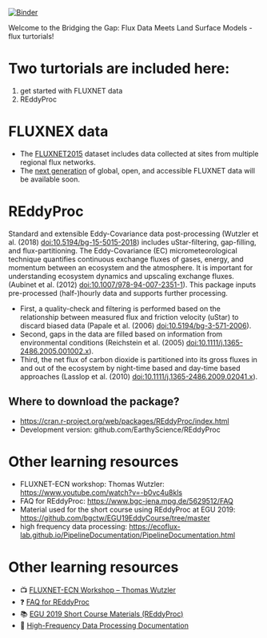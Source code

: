 [![Binder](https://mybinder.org/badge_logo.svg)](https://mybinder.org/v2/gh/YujieLiu666/FCC_workshop_flux_test/main?urlpath=rstudio)

Welcome to the Bridging the Gap: Flux Data Meets Land Surface Models - flux turtorials!

# Two turtorials are included here: 
1. get started with FLUXNET data
2. REddyProc
   
# FLUXNEX data
- The [FLUXNET2015](https://fluxnet.org/data/fluxnet2015-dataset/) dataset includes data collected at sites from multiple regional flux networks.
- The [next generation](https://fluxnet.org/2024/09/17/announcing-the-fluxnet-data-system-initiative/) of global, open, and accessible FLUXNET data will be available soon.



# REddyProc
Standard and extensible Eddy-Covariance data post-processing (Wutzler et al. (2018) <doi:10.5194/bg-15-5015-2018>) includes uStar-filtering, gap-filling, and flux-partitioning. 
The Eddy-Covariance (EC) micrometeorological technique quantifies continuous exchange fluxes of gases, energy, and momentum between an ecosystem and the atmosphere. 
It is important for understanding ecosystem dynamics and upscaling exchange fluxes. (Aubinet et al. (2012) <doi:10.1007/978-94-007-2351-1>). 
This package inputs pre-processed (half-)hourly data and supports further processing. 
- First, a quality-check and filtering is performed based on the relationship between measured flux and friction velocity (uStar) to discard biased data (Papale et al. (2006) <doi:10.5194/bg-3-571-2006>). 
- Second, gaps in the data are filled based on information from environmental conditions (Reichstein et al. (2005) <doi:10.1111/j.1365-2486.2005.001002.x>). 
- Third, the net flux of carbon dioxide is partitioned into its gross fluxes in and out of the ecosystem by night-time based and day-time based approaches (Lasslop et al. (2010) <doi:10.1111/j.1365-2486.2009.02041.x>).
## Where to download the package?
- https://cran.r-project.org/web/packages/REddyProc/index.html 
- Development version: github.com/EarthyScience/REddyProc

# Other learning resources
- FLUXNET-ECN workshop: Thomas Wutzler: https://www.youtube.com/watch?v=-b0vc4u8kls
- FAQ for REddyProc: https://www.bgc-jena.mpg.de/5629512/FAQ
- Material used for the short course using REddyProc at EGU 2019: https://github.com/bgctw/EGU19EddyCourse/tree/master
- high frequency data processing: https://ecoflux-lab.github.io/PipelineDocumentation/PipelineDocumentation.html

# Other learning resources

- 📺 [FLUXNET-ECN Workshop – Thomas Wutzler](https://www.youtube.com/watch?v=-b0vc4u8kls)
- ❓ [FAQ for REddyProc](https://www.bgc-jena.mpg.de/5629512/FAQ)
- 📚 [EGU 2019 Short Course Materials (REddyProc)](https://github.com/bgctw/EGU19EddyCourse/tree/master)
- 🔬 [High-Frequency Data Processing Documentation](https://ecoflux-lab.github.io/PipelineDocumentation/PipelineDocumentation.html)
